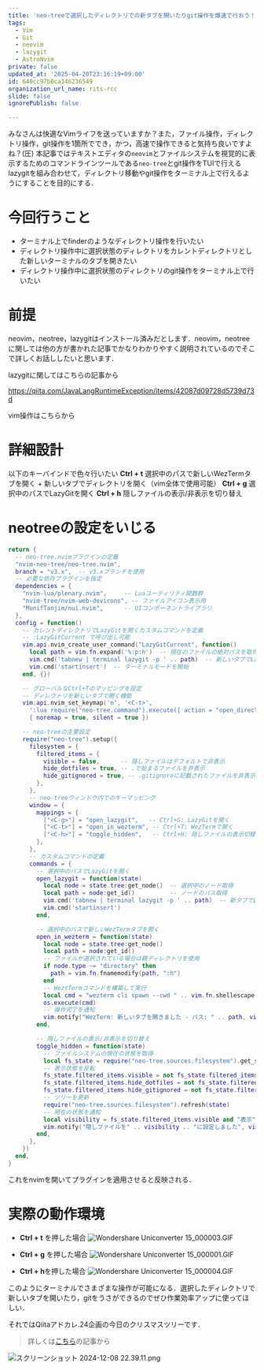 ```yaml
---
title: 'neo-treeで選択したディレクトリでの新タブを開いたりgit操作を爆速で行おう！[neovim + neo-tree + lazygit ]'
tags:
  - Vim
  - Git
  - neovim
  - lazygit
  - AstroNvim
private: false
updated_at: '2025-04-20T23:16:19+09:00'
id: 640cc97b8ca146236549
organization_url_name: rits-rcc
slide: false
ignorePublish: false

---
```

みなさんは快適なVimライフを送っていますか？また，ファイル操作，ディレクトリ操作，git操作を1箇所ででき，かつ，高速で操作できると気持ち良いですよね？(圧)
本記事ではテキストエディタの`neovim`とファイルシステムを視覚的に表示するためのコマンドラインツールである`neo-tree`とgit操作をTUIで行えるlazygitを組み合わせて，ディレクトリ移動やgit操作をターミナル上で行えるようにすることを目的にする．

# 今回行うこと
- ターミナル上でfinderのようなディレクトリ操作を行いたい
- ディレクトリ操作中に選択状態のディレクトリをカレントディレクトリとした新しいターミナルのタブを開きたい
- ディレクトリ操作中に選択状態のディレクトリのgit操作をターミナル上で行いたい

# 前提
neovim，neotree，lazygitはインストール済みだとします．neovim，neotreeに関しては他の方が書かれた記事でかなりわかりやすく説明されているのでそこで詳しくお話ししたいと思います．

lazygitに関してはこちらの記事から

https://qiita.com/JavaLangRuntimeException/items/42087d09728d5739d73d

vim操作はこちらから




# 詳細設計
以下のキーバインドで色々行いたい
**Ctrl + t**  選択中のパスで新しいWezTermタブを開く + 新しいタブでディレクトリを開く（vim全体で使用可能）
**Ctrl + g**  選択中のパスでLazyGitを開く 
**Ctrl + h**  隠しファイルの表示/非表示を切り替え


# neotreeの設定をいじる
```~/.config/nvim/lua/neo-tree.lua
return {
  -- neo-tree.nvimプラグインの定義
  "nvim-neo-tree/neo-tree.nvim",
  branch = "v3.x",  -- v3.xブランチを使用
  -- 必要な依存プラグインを指定
  dependencies = {
    "nvim-lua/plenary.nvim",     -- Luaユーティリティ関数群
    "nvim-tree/nvim-web-devicons", -- ファイルアイコン表示用
    "MunifTanjim/nui.nvim",      -- UIコンポーネントライブラリ
  },
  config = function()
    -- カレントディレクトリでLazyGitを開くカスタムコマンドを定義
    -- :LazyGitCurrent で呼び出し可能
    vim.api.nvim_create_user_command("LazyGitCurrent", function()
      local path = vim.fn.expand('%:p:h')  -- 現在のファイルの絶対パスを取得
      vim.cmd('tabnew | terminal lazygit -p ' .. path)  -- 新しいタブでLazyGitを開く
      vim.cmd('startinsert')  -- ターミナルモードを開始
    end, {})

    -- グローバルなCtrl+Tのマッピングを設定
    -- ディレクトリを新しいタブで開く機能
    vim.api.nvim_set_keymap('n', '<C-t>', 
      ':lua require("neo-tree.command").execute({ action = "open_directory_in_new_tab" })<CR>', 
      { noremap = true, silent = true })

    -- neo-treeの主要設定
    require("neo-tree").setup({
      filesystem = {
        filtered_items = {
          visible = false,      -- 隠しファイルはデフォルトで非表示
          hide_dotfiles = true, -- .で始まるファイルを非表示
          hide_gitignored = true, -- .gitignoreに記載されたファイルを非表示
        },
      },
      -- neo-treeウィンドウ内でのキーマッピング
      window = {
        mappings = {
          ["<C-g>"] = "open_lazygit",   -- Ctrl+G: LazyGitを開く
          ["<C-t>"] = "open_in_wezterm", -- Ctrl+T: WezTermで開く
          ["<C-h>"] = "toggle_hidden",   -- Ctrl+H: 隠しファイルの表示切替
        },
      },
      -- カスタムコマンドの定義
      commands = {
        -- 選択中のパスでLazyGitを開く
        open_lazygit = function(state)
          local node = state.tree:get_node()  -- 選択中のノード取得
          local path = node:get_id()          -- ノードのパス取得
          vim.cmd('tabnew | terminal lazygit -p ' .. path)  -- 新タブでLazyGit起動
          vim.cmd('startinsert')
        end,

        -- 選択中のパスで新しいWezTermタブを開く
        open_in_wezterm = function(state)
          local node = state.tree:get_node()
          local path = node:get_id()
          -- ファイルが選択されている場合は親ディレクトリを使用
          if node.type ~= "directory" then
            path = vim.fn.fnamemodify(path, ":h")
          end
          -- WeztTermコマンドを構築して実行
          local cmd = "wezterm cli spawn --cwd " .. vim.fn.shellescape(path)
          os.execute(cmd)
          -- 操作完了を通知
          vim.notify("WezTerm: 新しいタブを開きました - パス: " .. path, vim.log.levels.INFO)
        end,

        -- 隠しファイルの表示/非表示を切り替え
        toggle_hidden = function(state)
          -- ファイルシステムの現在の状態を取得
          local fs_state = require("neo-tree.sources.filesystem").get_state()
          -- 表示状態を反転
          fs_state.filtered_items.visible = not fs_state.filtered_items.visible
          fs_state.filtered_items.hide_dotfiles = not fs_state.filtered_items.hide_dotfiles
          fs_state.filtered_items.hide_gitignored = not fs_state.filtered_items.hide_gitignored
          -- ツリーを更新
          require("neo-tree.sources.filesystem").refresh(state)
          -- 現在の状態を通知
          local visibility = fs_state.filtered_items.visible and "表示" or "非表示"
          vim.notify("隠しファイルを" .. visibility .. "に設定しました", vim.log.levels.INFO)
        end,
      },
    })
  end,
}
```

これをnvimを開いてプラグインを適用させると反映される．

# 実際の動作環境
- **Ctrl + t** を押した場合
![Wondershare Uniconverter 15_000003.GIF](https://qiita-image-store.s3.ap-northeast-1.amazonaws.com/0/3757442/5f8fa818-01c8-106e-4328-276948c28419.gif)

- **Ctrl + g** を押した場合
![Wondershare Uniconverter 15_000001.GIF](https://qiita-image-store.s3.ap-northeast-1.amazonaws.com/0/3757442/95fceda4-889a-01dc-bb2e-8bf55ccab04f.gif)

- **Ctrl + h**を押した場合
![Wondershare Uniconverter 15_000004.GIF](https://qiita-image-store.s3.ap-northeast-1.amazonaws.com/0/3757442/68ec9b6f-e5b4-e019-edf4-e228903b307f.gif)

このようにターミナルでさまざまな操作が可能になる．選択したディレクトリで新しいタブを開いたり，gitをうさができるのでぜひ作業効率アップに使ってほしい．

それではQiitaアドカレ.24企画の今日のクリスマスツリーです．

> 詳しくは[こちら](https://qiita.com/JavaLangRuntimeException/items/1f4a6febf957f522ba45)の記事から

![スクリーンショット 2024-12-08 22.39.11.png](https://qiita-image-store.s3.ap-northeast-1.amazonaws.com/0/3757442/02d77bd2-36c6-d6dc-a158-4486c1cd9632.png)

